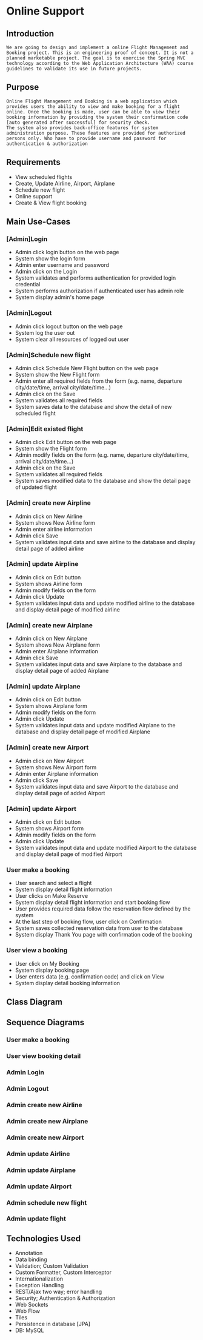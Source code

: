# Online Support

## Introduction
	We are going to design and implement a online Flight Management and Booking project. This is an engineering proof of concept. It is not a planned marketable project. The goal is to exercise the Spring MVC technology according to the Web Application Architecture (WAA) course guidelines to validate its use in future projects.

## Purpose
	Online Flight Management and Booking is a web application which provides users the ability to view and make booking for a flight online. Once the booking is made, user can be able to view their booking information by providing the system their confirmation code [auto generated after successful] for security check. 
	The system also provides back-office features for system administration purpose. These features are provided for authorized persons only. Who have to provide username and password for authentication & authorization 

## Requirements
- View scheduled flights
- Create, Update Airline, Airport, Airplane
- Schedule new flight
- Online support
- Create & View flight booking 

## Main Use-Cases
### [Admin]Login
- Admin click login button on the web page
- System show the login form
- Admin enter username and password
- Admin click on the Login
- System validates and performs authentication for provided login credential
- System performs authorization if authenticated user has admin role
- System display admin's home page

### [Admin]Logout
- Admin click logout button on the web page
- System log the user out
- System clear all resources of logged out user

### [Admin]Schedule new flight
- Admin click Schedule New Flight button on the web page
- System show the New Flight form
- Admin enter all required fields from the form (e.g. name, departure city/date/time, arrival city/date/time...)
- Admin click on the Save
- System validates all required fields
- System saves data to the database and show the detail of new scheduled flight

### [Admin]Edit existed flight
- Admin click Edit button on the web page
- System show the Flight form
- Admin modify fields on the form (e.g. name, departure city/date/time, arrival city/date/time...)
- Admin click on the Save
- System validates all required fields
- System saves modified data to the database and show the detail page of updated flight

### [Admin] create new Airpline
- Admin click on New Airline
- System shows New Airline form
- Admin enter airline information
- Admin click Save
- System validates input data and save airline to the database and display detail page of added airline 

### [Admin] update Airpline
- Admin click on Edit button
- System shows Airline form
- Admin modify fields on the form 
- Admin click Update
- System validates input data and update modified airline to the database and display detail page of modified airline 

### [Admin] create new Airplane
- Admin click on New Airplane
- System shows New Airplane form
- Admin enter Airplane information
- Admin click Save
- System validates input data and save Airplane to the database and display detail page of added Airplane

### [Admin] update Airplane
- Admin click on Edit button
- System shows Airplane form
- Admin modify fields on the form 
- Admin click Update
- System validates input data and update modified Airplane to the database and display detail page of modified Airplane 

### [Admin] create new Airport
- Admin click on New Airport
- System shows New Airport form
- Admin enter Airplane information
- Admin click Save
- System validates input data and save Airport to the database and display detail page of added Airport 

### [Admin] update Airport
- Admin click on Edit button
- System shows Airport form
- Admin modify fields on the form 
- Admin click Update
- System validates input data and update modified Airport to the database and display detail page of modified Airport 

### User make a booking
- User search and select a flight
- System display detail flight information
- User clicks on Make Reserve
- System display detail flight information and start booking flow
- User provides required data follow the reservation flow defined by the system
- At the last step of booking flow, user click on Confirmation
- System saves collected reservation data from user to the database
- System display Thank You page with confirmation code of the booking 

### User view a booking
- User click on My Booking
- System display booking page
- User enters data (e.g. confirmation code) and click on View
- System display detail booking information


## Class Diagram

## Sequence Diagrams

### User make a booking
### User view booking detail
### Admin Login
### Admin Logout
### Admin create new Airline
### Admin create new Airplane
### Admin create new Airport
### Admin update Airline
### Admin update Airplane
### Admin update Airport
### Admin schedule new flight
### Admin update flight

## Technologies Used
- Annotation
- Data binding
- Validation; Custom Validation
- Custom Formatter, Custom Interceptor
- Internationalization
- Exception Handling
- REST/Ajax two way; error handling
- Security; Authentication & Authorization
- Web Sockets
- Web Flow
- Tiles
- Persistence in database [JPA]
- DB: MySQL



